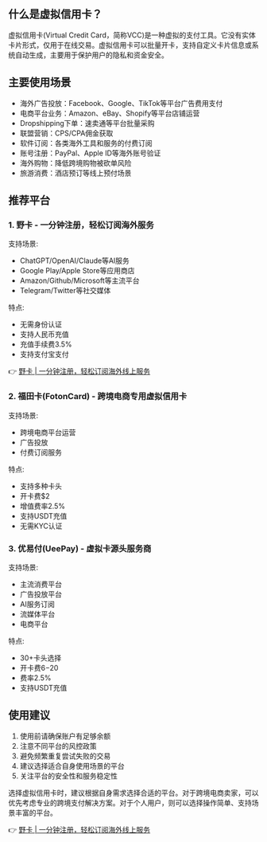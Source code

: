 ## 什么是虚拟信用卡？

虚拟信用卡(Virtual Credit Card，简称VCC)是一种虚拟的支付工具。它没有实体卡片形式，仅用于在线交易。虚拟信用卡可以批量开卡，支持自定义卡片信息或系统自动生成，主要用于保护用户的隐私和资金安全。

## 主要使用场景

- 海外广告投放：Facebook、Google、TikTok等平台广告费用支付
- 电商平台业务：Amazon、eBay、Shopify等平台店铺运营
- Dropshipping下单：速卖通等平台批量采购
- 联盟营销：CPS/CPA佣金获取
- 软件订阅：各类海外工具和服务的付费订阅
- 账号注册：PayPal、Apple ID等海外账号验证
- 海外购物：降低跨境购物被砍单风险
- 旅游消费：酒店预订等线上预付场景

## 推荐平台

### 1. 野卡 - 一分钟注册，轻松订阅海外服务

支持场景:
- ChatGPT/OpenAI/Claude等AI服务
- Google Play/Apple Store等应用商店
- Amazon/Github/Microsoft等主流平台
- Telegram/Twitter等社交媒体

特点:
- 无需身份认证
- 支持人民币充值
- 充值手续费3.5%
- 支持支付宝支付

👉 [野卡 | 一分钟注册，轻松订阅海外线上服务](https://bit.ly/bewildcard)

### 2. 福田卡(FotonCard) - 跨境电商专用虚拟信用卡

支持场景:
- 跨境电商平台运营
- 广告投放
- 付费订阅服务

特点:
- 支持多种卡头
- 开卡费$2
- 增值费率2.5%
- 支持USDT充值
- 无需KYC认证

### 3. 优易付(UeePay) - 虚拟卡源头服务商

支持场景:
- 主流消费平台
- 广告投放平台  
- AI服务订阅
- 流媒体平台
- 电商平台

特点:
- 30+卡头选择
- 开卡费$6-$20
- 费率2.5%
- 支持USDT充值

## 使用建议

1. 使用前请确保账户有足够余额
2. 注意不同平台的风控政策
3. 避免频繁重复尝试失败的交易
4. 建议选择适合自身使用场景的平台
5. 关注平台的安全性和服务稳定性

选择虚拟信用卡时，建议根据自身需求选择合适的平台。对于跨境电商卖家，可以优先考虑专业的跨境支付解决方案。对于个人用户，则可以选择操作简单、支持场景丰富的平台。

👉 [野卡 | 一分钟注册，轻松订阅海外线上服务](https://bit.ly/bewildcard)
